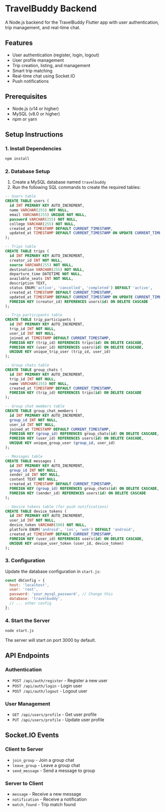 # TravelBuddy Backend

A Node.js backend for the TravelBuddy Flutter app with user authentication, trip management, and real-time chat.

## Features

- User authentication (register, login, logout)
- User profile management
- Trip creation, listing, and management
- Smart trip matching
- Real-time chat using Socket.IO
- Push notifications

## Prerequisites

- Node.js (v14 or higher)
- MySQL (v8.0 or higher)
- npm or yarn

## Setup Instructions

### 1. Install Dependencies

```bash
npm install
```

### 2. Database Setup

1. Create a MySQL database named `travelbuddy`
2. Run the following SQL commands to create the required tables:

```sql
-- Users table
CREATE TABLE users (
  id INT PRIMARY KEY AUTO_INCREMENT,
  name VARCHAR(255) NOT NULL,
  email VARCHAR(255) UNIQUE NOT NULL,
  password VARCHAR(255) NOT NULL,
  college VARCHAR(255) NOT NULL,
  created_at TIMESTAMP DEFAULT CURRENT_TIMESTAMP,
  updated_at TIMESTAMP DEFAULT CURRENT_TIMESTAMP ON UPDATE CURRENT_TIMESTAMP
);

-- Trips table
CREATE TABLE trips (
  id INT PRIMARY KEY AUTO_INCREMENT,
  creator_id INT NOT NULL,
  source VARCHAR(255) NOT NULL,
  destination VARCHAR(255) NOT NULL,
  departure_time DATETIME NOT NULL,
  available_seats INT NOT NULL,
  description TEXT,
  status ENUM('active', 'cancelled', 'completed') DEFAULT 'active',
  created_at TIMESTAMP DEFAULT CURRENT_TIMESTAMP,
  updated_at TIMESTAMP DEFAULT CURRENT_TIMESTAMP ON UPDATE CURRENT_TIMESTAMP,
  FOREIGN KEY (creator_id) REFERENCES users(id) ON DELETE CASCADE
);

-- Trip participants table
CREATE TABLE trip_participants (
  id INT PRIMARY KEY AUTO_INCREMENT,
  trip_id INT NOT NULL,
  user_id INT NOT NULL,
  joined_at TIMESTAMP DEFAULT CURRENT_TIMESTAMP,
  FOREIGN KEY (trip_id) REFERENCES trips(id) ON DELETE CASCADE,
  FOREIGN KEY (user_id) REFERENCES users(id) ON DELETE CASCADE,
  UNIQUE KEY unique_trip_user (trip_id, user_id)
);

-- Group chats table
CREATE TABLE group_chats (
  id INT PRIMARY KEY AUTO_INCREMENT,
  trip_id INT NOT NULL,
  name VARCHAR(255) NOT NULL,
  created_at TIMESTAMP DEFAULT CURRENT_TIMESTAMP,
  FOREIGN KEY (trip_id) REFERENCES trips(id) ON DELETE CASCADE
);

-- Group chat members table
CREATE TABLE group_chat_members (
  id INT PRIMARY KEY AUTO_INCREMENT,
  group_id INT NOT NULL,
  user_id INT NOT NULL,
  joined_at TIMESTAMP DEFAULT CURRENT_TIMESTAMP,
  FOREIGN KEY (group_id) REFERENCES group_chats(id) ON DELETE CASCADE,
  FOREIGN KEY (user_id) REFERENCES users(id) ON DELETE CASCADE,
  UNIQUE KEY unique_group_user (group_id, user_id)
);

-- Messages table
CREATE TABLE messages (
  id INT PRIMARY KEY AUTO_INCREMENT,
  group_id INT NOT NULL,
  sender_id INT NOT NULL,
  content TEXT NOT NULL,
  created_at TIMESTAMP DEFAULT CURRENT_TIMESTAMP,
  FOREIGN KEY (group_id) REFERENCES group_chats(id) ON DELETE CASCADE,
  FOREIGN KEY (sender_id) REFERENCES users(id) ON DELETE CASCADE
);

-- Device tokens table (for push notifications)
CREATE TABLE device_tokens (
  id INT PRIMARY KEY AUTO_INCREMENT,
  user_id INT NOT NULL,
  device_token VARCHAR(500) NOT NULL,
  platform ENUM('android', 'ios', 'web') DEFAULT 'android',
  created_at TIMESTAMP DEFAULT CURRENT_TIMESTAMP,
  FOREIGN KEY (user_id) REFERENCES users(id) ON DELETE CASCADE,
  UNIQUE KEY unique_user_token (user_id, device_token)
);
```

### 3. Configuration

Update the database configuration in `start.js`:

```javascript
const dbConfig = {
  host: 'localhost',
  user: 'root',
  password: 'your_mysql_password', // Change this
  database: 'travelbuddy',
  // ... other config
};
```

### 4. Start the Server

```bash
node start.js
```

The server will start on port 3000 by default.

## API Endpoints

### Authentication
- `POST /api/auth/register` - Register a new user
- `POST /api/auth/login` - Login user
- `POST /api/auth/logout` - Logout user

### User Management
- `GET /api/users/profile` - Get user profile
- `PUT /api/users/profile` - Update user profile

## Socket.IO Events

### Client to Server
- `join_group` - Join a group chat
- `leave_group` - Leave a group chat
- `send_message` - Send a message to group

### Server to Client
- `message` - Receive a new message
- `notification` - Receive a notification
- `match_found` - Trip match found 